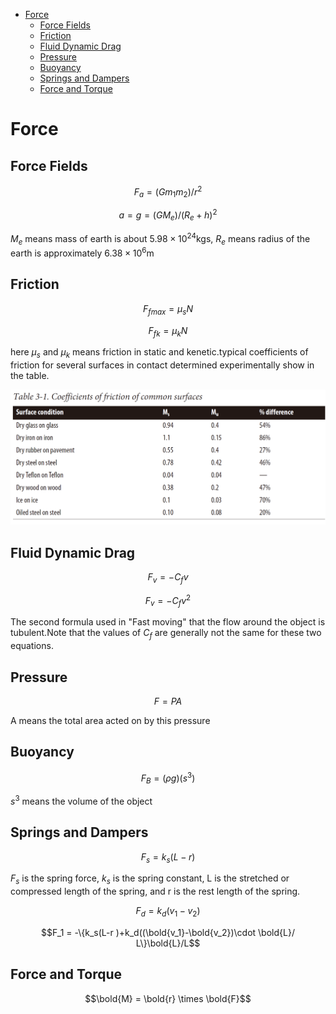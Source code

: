 - [Force](#force)
  - [Force Fields](#force-fields)
  - [Friction](#friction)
  - [Fluid Dynamic Drag](#fluid-dynamic-drag)
  - [Pressure](#pressure)
  - [Buoyancy](#buoyancy)
  - [Springs and Dampers](#springs-and-dampers)
  - [Force and Torque](#force-and-torque)

# Force

## Force Fields

$$F_a = (G m_1 m_2) / r^2$$

$$a = g = (G M_e) / (R_e + h)^2$$

$M_e$ means mass of earth is about $5.98 \times 10^{24}$kgs, $R_e$ means radius of the earth is approximately $6.38 \times 10^6$m

## Friction

$$F_{fmax} = \mu_sN$$

$$F_{fk}=\mu_kN$$

here $\mu_s$ and $\mu_k$ means friction in static and kenetic.typical coefficients of friction for several surfaces in contact determined experimentally show in the table.

![coefficients_of_friction](./Pictures/coefficients_of_friction_of_common_surfaces.png)

## Fluid Dynamic Drag

$$F_v = -C_fv$$

$$F_v = -C_f v^2$$

The second formula used in "Fast moving" that the flow around the object is tubulent.Note that the values of $C_f$ are generally not the same for these two equations.

## Pressure

$$F=PA$$

A means the total area acted on by this pressure

## Buoyancy

$$F_B = (\rho g)(s^3)$$

$s^3$ means the volume of the object

## Springs and Dampers

$$F_s = k_s(L -r)$$

$F_s$ is the spring force, $k_s$ is the spring constant, L is the stretched or compressed length of the spring, and r is the rest length of the spring.

$$F_d = k_d(v_1 - v_2)$$

$$F_1 = -\{k_s(L-r )+k_d((\bold{v_1}-\bold{v_2})\cdot \bold{L}/ L\}\bold{L}/L$$

## Force and Torque

$$\bold{M} = \bold{r} \times \bold{F}$$